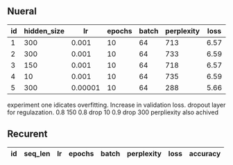 ## Nueral

| id | hidden_size | lr | epochs | batch |  perplexity | loss | accuracy |
|----|-------------|----|-------|--------|-------------|------|----------|
| 1  | 300 | 0.001 | 10 | 64 | 713 | 6.57 | 0.11 |
| 2  | 300 | 0.001 | 10 | 64 | 733 | 6.59 | 0.06 |
| 3  | 150 | 0.001 | 10 | 64 | 718 | 6.57 | 0.06  |
| 4  | 10 | 0.001 | 10 | 64 | 735 | 6.59 | 0.06  |
| 5 | 300 | 0.00001 | 10 | 64 | 288 | 5.66 | 0.13 |


experiment one idicates overfitting. Increase in validation loss.
dropout layer for regulazation. 0.8
150 0.8 drop
10 0.9 drop
300 perpliexity also achived


## Recurent

| id | seq_len | lr | epochs | batch |  perplexity | loss | accuracy |
|----|---------|----|--------|-------|--------------|------|----------|